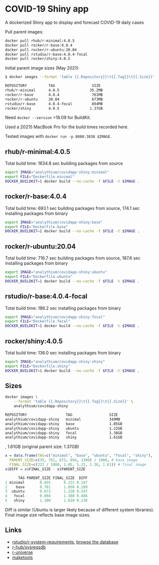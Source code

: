 # COVID-19 Shiny app

A dockerized Shiny app to display and forecast COVID-19 daily cases

Pull parent images:

```bash
docker pull rhub/r-minimal:4.0.5
docker pull rocker/r-base:4.0.4
docker pull rocker/r-ubuntu:20.04
docker pull rstudio/r-base:4.0.4-focal
docker pull rocker/shiny:4.0.5
```

Initial parent image sizes (May 2021):

```bash
$ docker images --format 'table {{.Repository}}\t{{.Tag}}\t{{.Size}}'

REPOSITORY          TAG                 SIZE
rhub/r-minimal      4.0.5              35.2MB
rocker/r-base       4.0.4               761MB
rocker/r-ubuntu     20.04               673MB
rstudio/r-base      4.0.4-focal         894MB
rocker/shiny        4.0.5              1.37GB
```

Need `docker --version` >18.09 for BuildKit.

Used a 20215 MacBook Pro for the build times recorded here.

Tested images with `docker run -p 8080:3838 $IMAGE`.

## rhub/r-minimal:4.0.5

Total build time: 1634.8 sec building packages from source

```bash
export IMAGE="analythium/covidapp-shiny:minimal"
export FILE="Dockerfile.minimal"
DOCKER_BUILDKIT=1 docker build --no-cache -f $FILE -t $IMAGE .
```

## rocker/r-base:4.0.4

Total build time: 693.1 sec building packages from source, 174.1 sec installing packages from binary

```bash
export IMAGE="analythium/covidapp-shiny:base"
export FILE="Dockerfile.base"
DOCKER_BUILDKIT=1 docker build --no-cache -f $FILE -t $IMAGE .
```

## rocker/r-ubuntu:20.04

Total build time: 716.7 sec building packages from source, 187.6 sec installing packages from binary

```bash
export IMAGE="analythium/covidapp-shiny:ubuntu"
export FILE="Dockerfile.ubuntu"
DOCKER_BUILDKIT=1 docker build --no-cache -f $FILE -t $IMAGE .
```

## rstudio/r-base:4.0.4-focal

Total build time: 186.2 sec installing packages from binary

```bash
export IMAGE="analythium/covidapp-shiny:focal"
export FILE="Dockerfile.focal"
DOCKER_BUILDKIT=1 docker build --no-cache -f $FILE -t $IMAGE .
```

## rocker/shiny:4.0.5

Total build time: 136.0 sec installing packages from binary

```bash
export IMAGE="analythium/covidapp-shiny:shiny"
export FILE="Dockerfile.shiny"
DOCKER_BUILDKIT=1 docker build --no-cache -f $FILE -t $IMAGE .
```

## Sizes

```bash
docker images \
    --format 'table {{.Repository}}\t{{.Tag}}\t{{.Size}}' \
    analythium/covidapp-shiny

REPOSITORY                  TAG                 SIZE
analythium/covidapp-shiny   minimal             349MB
analythium/covidapp-shiny   base                1.05GB
analythium/covidapp-shiny   ubuntu              1.22GB
analythium/covidapp-shiny   focal               1.38GB
analythium/covidapp-shiny   shiny               1.61GB
```

, 1.61GB (original parent size: 1.37GB)
```r
x = data.frame(TAG=c("minimal", "base", "ubuntu", "focal", "shiny"),
  PARENT_SIZE=c(35, 761, 673, 894, 1380) / 1000, # base image
  FINAL_SIZE=c(222 / 1000, 1.05, 1.22, 1.38, 1.61)) # final image
x$DIFF = x$FINAL_SIZE - x$PARENT_SIZE

      TAG PARENT_SIZE FINAL_SIZE  DIFF
1 minimal       0.035      0.222 0.187
2    base       0.761      1.050 0.289
3  ubuntu       0.673      1.220 0.547
4   focal       0.894      1.380 0.486
5   shiny       1.380      1.610 0.230
```

Diff is similar (Ubuntu is larger likely because of different system libraries).
Final image size reflects base image sizes.

## Links

- [rstudio/r-system-requirements](https://github.com/rstudio/r-system-requirements), [browse the database](https://packagemanager.rstudio.com/client/#/repos/2/packages)
- [r-hub/sysreqsdb](https://github.com/r-hub/sysreqsdb)
- [r-universe](https://r-universe.dev/)
- [maketools](https://cran.r-project.org/web/packages/maketools/vignettes/sysdeps.html)
